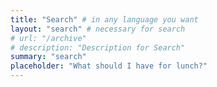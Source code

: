 ```yaml
---
title: "Search" # in any language you want
layout: "search" # necessary for search
# url: "/archive"
# description: "Description for Search"
summary: "search"
placeholder: "What should I have for lunch?"
---
```

